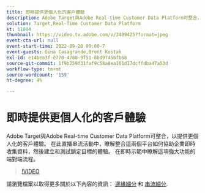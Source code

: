```yaml
---
title: 即時提供更個人化的客戶體驗
description: Adobe Target與Adobe Real-time Customer Data Platform可整合，以提供更個人化的客戶體驗。 在此直播串流活動中，瞭解整合這兩個平台如何協助企業即時收集資料，然後建立和測試鎖定目標的體驗。 在即時示範中瞭解這項強大功能的端對端流程。
solution: Target,Real-Time Customer Data Platform
kt: 11004
thumbnail: https://video.tv.adobe.com/v/3409425?format=jpeg
event-cta-url: null
event-start-time: 2022-09-20 09:00-7
event-guests: Gina Casagrande,Brent Kostak
exl-id: e14bea3f-e770-4780-9f51-8bd97456fb68
source-git-commit: 1f9b259f31faf9c58a8ea161d17dcffdba47a53d
workflow-type: tm+mt
source-wordcount: '159'
ht-degree: 4%

---
```


# 即時提供更個人化的客戶體驗

Adobe Target與Adobe Real-time Customer Data Platform可整合，以提供更個人化的客戶體驗。 在此直播串流活動中，瞭解整合這兩個平台如何協助企業即時收集資料，然後建立和測試鎖定目標的體驗。 在即時示範中瞭解這項強大功能的端對端流程。

>[!VIDEO](https://video.tv.adobe.com/v/3409425/?quality=12&learn=on)

請瀏覽檔案以取得更多關於以下內容的資訊： [邊緣細分](https://experienceleague.adobe.com/docs/experience-platform/segmentation/ui/edge-segmentation.html?lang=zh-Hant) 和 [串流細分](https://experienceleague.adobe.com/docs/experience-platform/segmentation/ui/streaming-segmentation.html).
